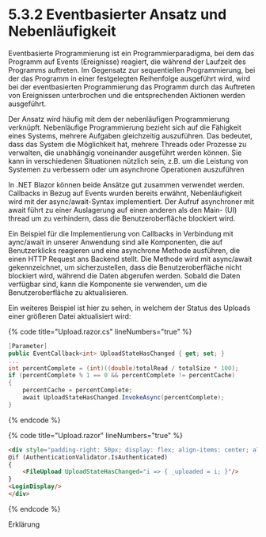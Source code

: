 # 5.3.2 Eventbasierter Ansatz und Nebenläufigkeit

Eventbasierte Programmierung ist ein Programmierparadigma, bei dem das Programm auf Events (Ereignisse) reagiert, die während der Laufzeit des Programms auftreten. Im Gegensatz zur sequentiellen Programmierung, bei der das Programm in einer festgelegten Reihenfolge ausgeführt wird, wird bei der eventbasierten Programmierung das Programm durch das Auftreten von Ereignissen unterbrochen und die entsprechenden Aktionen werden ausgeführt.

Der Ansatz wird häufig mit dem der nebenläufigen Programmierung verknüpft. Nebenläufige Programmierung bezieht sich auf die Fähigkeit eines Systems, mehrere Aufgaben gleichzeitig auszuführen. Das bedeutet, dass das System die Möglichkeit hat, mehrere Threads oder Prozesse zu verwalten, die unabhängig voneinander ausgeführt werden können. Sie kann in verschiedenen Situationen nützlich sein, z.B. um die Leistung von Systemen zu verbessern oder um asynchrone Operationen auszuführen

In .NET Blazor können beide Ansätze gut zusammen verwendet werden. Callbacks in Bezug auf Events wurden bereits erwähnt, Nebenläufigkeit wird mit der async/await-Syntax implementiert. Der Aufruf asynchroner mit await führt zu einer Auslagerung auf einen anderen als den Main- (UI) thread um zu verhindern, dass die Benutzeroberfläche blockiert wird.

Ein Beispiel für die Implementierung von Callbacks in Verbindung mit aync/await in unserer Anwendung sind alle Komponenten, die auf Benutzerklicks reagieren und eine asynchrone Methode ausführen, die einen HTTP Request ans Backend stellt. Die Methode wird mit async/await gekennzeichnet, um sicherzustellen, dass die Benutzeroberfläche nicht blockiert wird, während die Daten abgerufen werden. Sobald die Daten verfügbar sind, kann die Komponente sie verwenden, um die Benutzeroberfläche zu aktualisieren.

Ein weiteres Beispiel ist hier zu sehen, in welchem der Status des Uploads einer größeren Datei aktualisiert wird:

{% code title="Upload.razor.cs" lineNumbers="true" %}
```csharp
[Parameter]  
public EventCallback<int> UploadStateHasChanged { get; set; }
...
int percentComplete = (int)((double)totalRead / totalSize * 100);  
if (percentComplete % 1 == 0 && percentComplete != percentCache)  
{  
	percentCache = percentComplete;  
	await UploadStateHasChanged.InvokeAsync(percentComplete);  
}
```
{% endcode %}

{% code title="Upload.razor" lineNumbers="true" %}
```html
<div style="padding-right: 50px; display: flex; align-items: center; align-content: center;">  
@if (AuthenticationValidator.IsAuthenticated)  
{  
	<FileUpload UploadStateHasChanged="i => { _uploaded = i; }"/>  
}  
<LoginDisplay/>  
</div>
```
{% endcode %}

Erklärung
